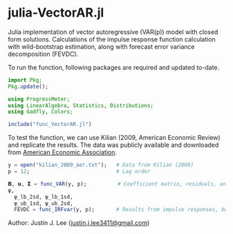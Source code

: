 # julia-VectorAR.jl
Julia implementation of vector autoregressive (VAR(p)) model with closed form solutions.
Calculations of the impulse response function calculation with wild-bootstrap estimation, along with forecast error variance decomposition (FEVDC).


To run the function, following packages are required and updated to-date.
```julia
import Pkg;
Pkg.update();

using ProgressMeter;
using LinearAlgebra, Statistics, Distributions;
using Gadfly, Colors;

include("func_VectorAR.jl")
```
To test the function, we can use Kilian (2009, American Economic Review) and replicate the results. The data was publicly available and  downloaded from [American Economic Association](https://www.aeaweb.org/articles?id=10.1257/aer.99.3.1053).

```julia
y = open("kilian_2009_aer.txt");   # Data from Kilian (2009)
p = 12;                            # Lag order

𝚩, 𝞄, 𝝨 = func_VAR(y, p);          # Coefficient matrix, residuals, and covariance matrix
ψ, 
  ψ_lb_2sd, ψ_lb_1sd, 
  ψ_ub_1sd, ψ_ub_2sd,
  FEVDC = func_IRFvar(y, p);       # Results from impulse responses, bootstrap CI band, and FEVDC
```

Author: Justin J. Lee (justin.j.lee3411@gmail.com)
